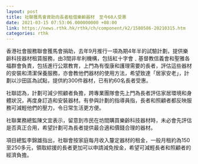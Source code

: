 ```yaml
---
layout: post
title: 社聯獲馬會資助向長者租借樂齡器材　至今60人受惠
date: 2021-03-15 07:53:06.000000000 +08:00
link: https://news.rthk.hk/rthk/ch/component/k2/1580586-20210315.htm
categories: rthk
---
```


香港社會服務聯會獲馬會捐助，去年9月推行一項為期4年半的試驗計劃，提供樂齡科技器材租賃服務，由3間非牟利機構，包括紅十字會﹑基督教信義會和聖雅各福群會負責，包括進行公眾教育，上門為有復康和護理需要的長者，評估這些器材的安裝和清潔保養服務，亦會教他們器材的使用方法，希望致達「居家安老」，計劃以沙田區為試點，提供約300件器材，已有約60名長者受惠。

社聯認為，計劃可減少照顧者負擔，跨專業團隊會先上門為長者評估家居環境和身體狀況，再度身訂造和安裝器材。有參與計劃的指導員指，長者和照顧者都反映服務可減輕他們的壓力，令日常生活更方便。

社聯業務總監陳文宜表示，留意到市民在坊間購買樂齡科技器材時，未必會先評估是否真正合用，希望計劃可為長者提供最合適和價錢合理的器材。

項目總監李錦雄指出，社聯會按家庭每月收入釐定器材的租金，一般月租約為150至250多元，領取綜援的長者更加可以申請減免按金，希望可減輕長者和照顧者的經濟負擔。
